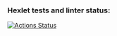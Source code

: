 ### Hexlet tests and linter status:
[![Actions Status](https://github.com/Alejandro1488/frontend-project-44/workflows/hexlet-check/badge.svg)](https://github.com/Alejandro1488/frontend-project-44/actions)